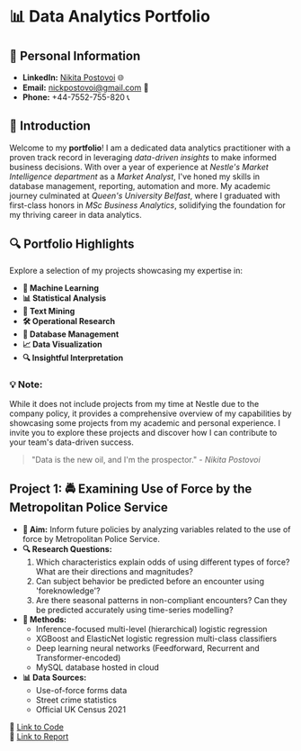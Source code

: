 # 📊 Data Analytics Portfolio

## 💼 Personal Information

- **LinkedIn:** [Nikita Postovoi](https://www.linkedin.com/in/nikita-postovoi-2205b716b/) 🌐
- **Email:** nickpostovoi@gmail.com 📧
- **Phone:** +44-7552-755-820 📞

## 🚀 Introduction

Welcome to my **portfolio**! I am a dedicated data analytics practitioner with a proven track record in leveraging *data-driven insights* to make informed business decisions. With over a year of experience at *Nestle's Market Intelligence department* as a *Market Analyst*, I've honed my skills in database management, reporting, automation and more. My academic journey culminated at *Queen's University Belfast*, where I graduated with first-class honors in *MSc Business Analytics*, solidifying the foundation for my thriving career in data analytics. 

## 🔍 Portfolio Highlights

Explore a selection of my projects showcasing my expertise in:

- **🤖 Machine Learning**
- **📊 Statistical Analysis**
- **📝 Text Mining**
- **🛠️ Operational Research**
- **💾 Database Management**
- **📈 Data Visualization**
- **🔍 Insightful Interpretation**

### 💡 Note:

While it does not include projects from my time at Nestle due to the company policy, it provides a comprehensive overview of my capabilities by showcasing some projects from my academic and personal experience. I invite you to explore these projects and discover how I can contribute to your team's data-driven success.

> "Data is the new oil, and I'm the prospector." - *Nikita Postovoi*

## Project 1: 🚔 Examining Use of Force by the Metropolitan Police Service

- **🎯 Aim:** Inform future policies by analyzing variables related to the use of force by Metropolitan Police Service.
- **🔍 Research Questions:**
  1. Which characteristics explain odds of using different types of force? What are their directions and magnitudes?
  2. Can subject behavior be predicted before an encounter using 'foreknowledge'?
  3. Are there seasonal patterns in non-compliant encounters? Can they be predicted accurately using time-series modelling?
- **🔧 Methods:**
  - Inference-focused multi-level (hierarchical) logistic regression
  - XGBoost and ElasticNet logistic regression multi-class classifiers
  - Deep learning neural networks (Feedforward, Recurrent and Transformer-encoded)
  - MySQL database hosted in cloud
- **📊 Data Sources:**
  - Use-of-force forms data
  - Street crime statistics 
  - Official UK Census 2021

🔗 [Link to Code](path_to_code) </br>
🔗 [Link to Report](path_to_report) </br>



